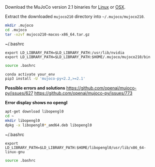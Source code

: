 

Download the MuJoCo version 2.1 binaries for [Linux](https://mujoco.org/download/mujoco210-linux-x86_64.tar.gz) or [OSX](https://mujoco.org/download/mujoco210-macos-x86_64.tar.gz).

Extract the downloaded `mujoco210` directory into `~/.mujoco/mujoco210`.

```bash
mkdir .mujoco
cd .mujoco
tar -xzvf mujoco210-macos-x86_64.tar.gz
```

~/.bashrc

```hb
export LD_LIBRARY_PATH=$LD_LIBRARY_PATH:/usr/lib/nvidia
export LD_LIBRARY_PATH=$LD_LIBRARY_PATH:$HOME/.mujoco/mujoco210/bin
```

```bash
source .bashrc

conda activate your_env
pip3 install -U 'mujoco-py<2.2,>=2.1'
```

**Possible errors and solutions**
https://github.com/openai/mujoco-py/issues/627
https://github.com/openai/mujoco-py/issues/773

**Error display shows no opengl**

```bash
apt-get download libopengl0
cd ~
mkdir libopengl0
dpkg -x libopengl0*_amd64.deb libopengl0
```

~/.bashrc

```hf
export LD_LIBRARY_PATH=$LD_LIBRARY_PATH:$HOME/libopengl0/usr/lib/x86_64-linux-gnu
```

```bash
source .bashrc
```
